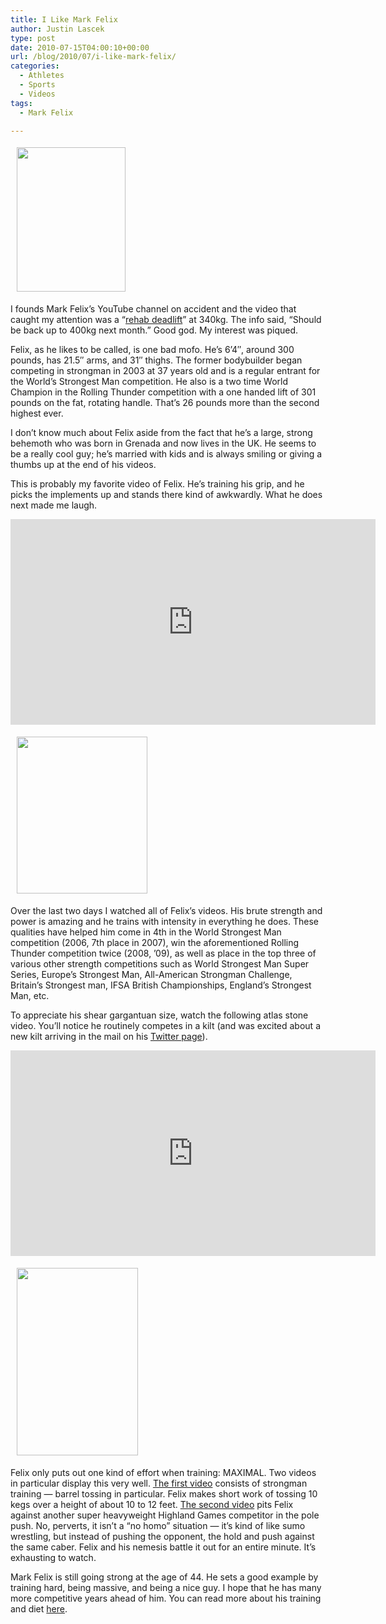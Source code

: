 ```yaml
---
title: I Like Mark Felix
author: Justin Lascek
type: post
date: 2010-07-15T04:00:10+00:00
url: /blog/2010/07/i-like-mark-felix/
categories:
  - Athletes
  - Sports
  - Videos
tags:
  - Mark Felix

---
```

[<img data-attachment-id="2236" data-permalink="/blog/2010/07/i-like-mark-felix/felix-1/" data-orig-file="/2010/07/felix-1-e1279055616514.jpg" data-orig-size="174,231" data-comments-opened="1" data-image-meta="{&quot;aperture&quot;:&quot;0&quot;,&quot;credit&quot;:&quot;&quot;,&quot;camera&quot;:&quot;&quot;,&quot;caption&quot;:&quot;&quot;,&quot;created_timestamp&quot;:&quot;0&quot;,&quot;copyright&quot;:&quot;&quot;,&quot;focal_length&quot;:&quot;0&quot;,&quot;iso&quot;:&quot;0&quot;,&quot;shutter_speed&quot;:&quot;0&quot;,&quot;title&quot;:&quot;&quot;}" data-image-title="felix-1" data-image-description="" data-medium-file="/2010/07/felix-1-e1279055616514.jpg" data-large-file="/2010/07/felix-1-e1279055616514.jpg" class="alignright size-full wp-image-2236" style="margin: 5px 10px" title="felix-1" src="/2010/07/felix-1-e1279055616514.jpg" alt="" width="174" height="231" />][1]

I founds Mark Felix&#8217;s YouTube channel on accident and the video that caught my attention was a &#8220;[rehab deadlift][2]&#8221; at 340kg. The info said, &#8220;Should be back up to 400kg next month.&#8221; Good god. My interest was piqued.
  

  
Felix, as he likes to be called, is one bad mofo. He&#8217;s 6&#8217;4&#8243;, around 300 pounds, has 21.5&#8243; arms, and 31&#8243; thighs. The former bodybuilder began competing in strongman in 2003 at 37 years old and is a regular entrant for the World&#8217;s Strongest Man competition. He also is a two time World Champion in the Rolling Thunder competition with a one handed lift of 301 pounds on the fat, rotating handle. That&#8217;s 26 pounds more than the second highest ever.

I don&#8217;t know much about Felix aside from the fact that he&#8217;s a large, strong behemoth who was born in Grenada and now lives in the UK. He seems to be a really cool guy; he&#8217;s married with kids and is always smiling or giving a thumbs up at the end of his videos.
  

  
This is probably my favorite video of Felix. He&#8217;s training his grip, and he picks the implements up and stands there kind of awkwardly. What he does next made me laugh.
  

  
<span class="embed-youtube" style="text-align:center; display: block;"><iframe class='youtube-player' type='text/html' width='584' height='329' src='https://www.youtube.com/embed/JMgA9TaMWnI?version=3&#038;rel=1&#038;fs=1&#038;autohide=2&#038;showsearch=0&#038;showinfo=1&#038;iv_load_policy=1&#038;wmode=transparent' allowfullscreen='true' style='border:0;'></iframe></span>
  

  
[<img data-attachment-id="2267" data-permalink="/blog/2010/07/i-like-mark-felix/felix-6/" data-orig-file="/2010/07/felix-6.jpg" data-orig-size="298,358" data-comments-opened="1" data-image-meta="{&quot;aperture&quot;:&quot;0&quot;,&quot;credit&quot;:&quot;GMWN&quot;,&quot;camera&quot;:&quot;&quot;,&quot;caption&quot;:&quot;St Nicholas&#039; Primary, Newchurch - Mark Felix - worlds 4th strongest man - holds up Connor Brittain + Aaron Heyes - both 5.\r\n\r\nAnthony Pooler&quot;,&quot;created_timestamp&quot;:&quot;0&quot;,&quot;copyright&quot;:&quot;&quot;,&quot;focal_length&quot;:&quot;0&quot;,&quot;iso&quot;:&quot;0&quot;,&quot;shutter_speed&quot;:&quot;0&quot;,&quot;title&quot;:&quot;&quot;}" data-image-title="felix-6" data-image-description="" data-medium-file="/2010/07/felix-6.jpg" data-large-file="/2010/07/felix-6.jpg" class="alignright size-full wp-image-2267" style="margin: 5px 10px" title="felix-6" src="/2010/07/felix-6.jpg" alt="" width="209" height="251" />][3]
  
Over the last two days I watched all of Felix&#8217;s videos. His brute strength and power is amazing and he trains with intensity in everything he does. These qualities have helped him come in 4th in the World Strongest Man competition (2006, 7th place in 2007), win the aforementioned Rolling Thunder competition twice (2008, &#8217;09), as well as place in the top three of various other strength competitions such as World Strongest Man Super Series, Europe&#8217;s Strongest Man, All-American Strongman Challenge, Britain&#8217;s Strongest man, IFSA British Championships, England&#8217;s Strongest Man, etc.
  

  
To appreciate his shear gargantuan size, watch the following atlas stone video. You&#8217;ll notice he routinely competes in a kilt (and was excited about a new kilt arriving in the mail on his <a href="http://twitter.com/markfelixtv" target="_blank">Twitter page</a>).
  

  
<span class="embed-youtube" style="text-align:center; display: block;"><iframe class='youtube-player' type='text/html' width='584' height='329' src='https://www.youtube.com/embed/HdYFYEcpMPw?version=3&#038;rel=1&#038;fs=1&#038;autohide=2&#038;showsearch=0&#038;showinfo=1&#038;iv_load_policy=1&#038;wmode=transparent' allowfullscreen='true' style='border:0;'></iframe></span>

[<img data-attachment-id="2270" data-permalink="/blog/2010/07/i-like-mark-felix/felix-4/" data-orig-file="/2010/07/felix-4-e1279156058746.jpg" data-orig-size="243,375" data-comments-opened="1" data-image-meta="{&quot;aperture&quot;:&quot;0&quot;,&quot;credit&quot;:&quot;&quot;,&quot;camera&quot;:&quot;&quot;,&quot;caption&quot;:&quot;&quot;,&quot;created_timestamp&quot;:&quot;0&quot;,&quot;copyright&quot;:&quot;&quot;,&quot;focal_length&quot;:&quot;0&quot;,&quot;iso&quot;:&quot;0&quot;,&quot;shutter_speed&quot;:&quot;0&quot;,&quot;title&quot;:&quot;&quot;}" data-image-title="felix-4" data-image-description="" data-medium-file="/2010/07/felix-4-e1279156058746.jpg" data-large-file="/2010/07/felix-4-e1279156058746.jpg" class="alignright size-full wp-image-2270" style="margin: 5px 10px" title="felix-4" src="/2010/07/felix-4-e1279156058746.jpg" alt="" width="194" height="300" />][4]

Felix only puts out one kind of effort when training: MAXIMAL. Two videos in particular display this very well. <a href="http://www.youtube.com/watch?v=EOGWENjr_8c" target="_blank">The first video</a> consists of strongman training &#8212; barrel tossing in particular. Felix makes short work of tossing 10 kegs over a height of about 10 to 12 feet. <a href="http://www.youtube.com/watch?v=Qq4IyEGKRJg" target="_blank">The second video</a> pits Felix against another super heavyweight Highland Games competitor in the pole push. No, perverts, it isn&#8217;t a &#8220;no homo&#8221; situation &#8212; it&#8217;s kind of like sumo wrestling, but instead of pushing the opponent, the hold and push against the same caber. Felix and his nemesis battle it out for an entire minute. It&#8217;s exhausting to watch.
  

  
Mark Felix is still going strong at the age of 44. He sets a good example by training hard, being massive, and being a nice guy. I hope that he has many more competitive years ahead of him. You can read more about his training and diet [here][5].

 [1]: /2010/07/felix-1.jpg
 [2]: http://www.youtube.com/watch?v=WNboO-k2x5U
 [3]: /2010/07/felix-6.jpg
 [4]: /2010/07/felix-4.jpg
 [5]: http://www.strength-oldschool.com/index.php?/topic/161-mark-felix-strongman/
